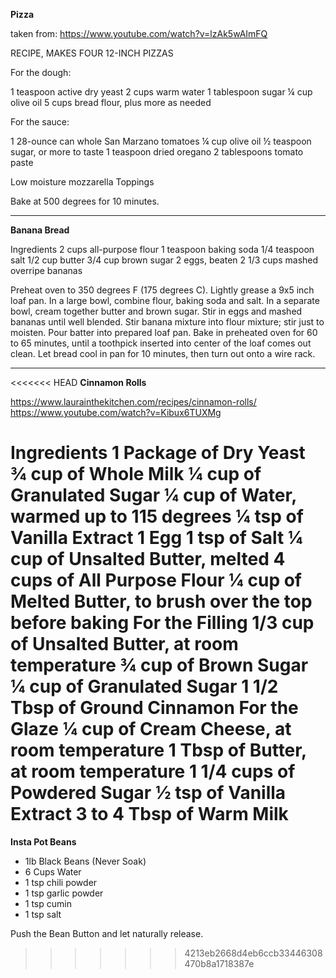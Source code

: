 **Pizza**

taken from:
https://www.youtube.com/watch?v=lzAk5wAImFQ

RECIPE, MAKES FOUR 12-INCH PIZZAS

For the dough:

1 teaspoon active dry yeast
2 cups warm water
1 tablespoon sugar
¼ cup olive oil
5 cups bread flour, plus more as needed

For the sauce:

1 28-ounce can whole San Marzano tomatoes
¼ cup olive oil
½ teaspoon sugar, or more to taste
1 teaspoon dried oregano
2 tablespoons tomato paste

Low moisture mozzarella
Toppings

Bake at 500 degrees for 10 minutes.

---

**Banana Bread**

Ingredients
2 cups all-purpose flour
1 teaspoon baking soda
1/4 teaspoon salt
1/2 cup butter
3/4 cup brown sugar
2 eggs, beaten
2 1/3 cups mashed overripe bananas

Preheat oven to 350 degrees F (175 degrees C). Lightly grease a 9x5 inch loaf pan.
In a large bowl, combine flour, baking soda and salt. In a separate bowl, cream together butter and brown sugar. Stir in eggs and mashed bananas until well blended. Stir banana mixture into flour mixture; stir just to moisten. Pour batter into prepared loaf pan.
Bake in preheated oven for 60 to 65 minutes, until a toothpick inserted into center of the loaf comes out clean. Let bread cool in pan for 10 minutes, then turn out onto a wire rack.

---

<<<<<<< HEAD
**Cinnamon Rolls**

https://www.laurainthekitchen.com/recipes/cinnamon-rolls/
https://www.youtube.com/watch?v=Kibux6TUXMg

**Ingredients**
1 Package of Dry Yeast
¾ cup of Whole Milk
¼ cup of Granulated Sugar
¼ cup of Water, warmed up to 115 degrees
¼ tsp of Vanilla Extract
1 Egg
1 tsp of Salt
¼ cup of Unsalted Butter, melted
4 cups of All Purpose Flour
¼ cup of Melted Butter, to brush over the top before baking
**For the Filling**
1/3 cup of Unsalted Butter, at room temperature
¾ cup of Brown Sugar
¼ cup of Granulated Sugar
1 1/2 Tbsp of Ground Cinnamon
**For the Glaze**
¼ cup of Cream Cheese, at room temperature
1 Tbsp of Butter, at room temperature
1 1/4 cups of Powdered Sugar
½ tsp of Vanilla Extract
3 to 4 Tbsp of Warm Milk
=======
**Insta Pot Beans**

* 1lb Black Beans (Never Soak)
* 6 Cups Water
* 1 tsp chili powder
* 1 tsp garlic powder
* 1 tsp cumin
* 1 tsp salt

Push the Bean Button and let naturally release.
>>>>>>> 4213eb2668d4eb6ccb33446308470b8a1718387e
